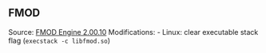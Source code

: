 ## FMOD
Source: [FMOD Engine 2.00.10](https://fmod.com/download) 
Modifications:
    - Linux: clear executable stack flag (``execstack -c libfmod.so``)